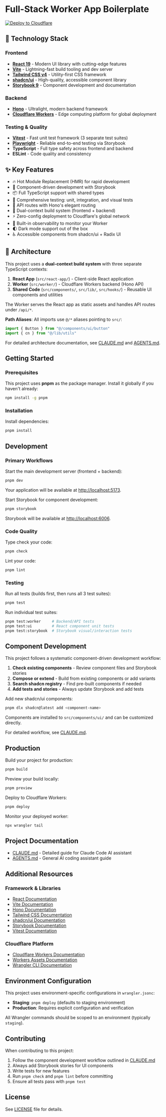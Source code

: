 # Full-Stack Worker App Boilerplate

[![Deploy to Cloudflare](https://deploy.workers.cloudflare.com/button)](https://deploy.workers.cloudflare.com/?url=https://github.com/deloreyj/worker-app-boilerplate/tree/main)

## 🚀 Technology Stack

### Frontend
- [**React 19**](https://react.dev/) - Modern UI library with cutting-edge features
- [**Vite**](https://vite.dev/) - Lightning-fast build tooling and dev server
- [**Tailwind CSS v4**](https://tailwindcss.com/) - Utility-first CSS framework
- [**shadcn/ui**](https://ui.shadcn.com/) - High-quality, accessible component library
- [**Storybook 9**](https://storybook.js.org/) - Component development and documentation

### Backend
- [**Hono**](https://hono.dev/) - Ultralight, modern backend framework
- [**Cloudflare Workers**](https://developers.cloudflare.com/workers/) - Edge computing platform for global deployment

### Testing & Quality
- [**Vitest**](https://vitest.dev/) - Fast unit test framework (3 separate test suites)
- [**Playwright**](https://playwright.dev/) - Reliable end-to-end testing via Storybook
- **TypeScript** - Full type safety across frontend and backend
- **ESLint** - Code quality and consistency

## ✨ Key Features

- 🔥 Hot Module Replacement (HMR) for rapid development
- 🎨 Component-driven development with Storybook
- 📦 Full TypeScript support with shared types
- 🧪 Comprehensive testing: unit, integration, and visual tests
- 🎯 API routes with Hono's elegant routing
- 🔄 Dual-context build system (frontend + backend)
- ⚡ Zero-config deployment to Cloudflare's global network
- 🔎 Built-in observability to monitor your Worker
- 🌓 Dark mode support out of the box
- ♿ Accessible components from shadcn/ui + Radix UI

## 📐 Architecture

This project uses a **dual-context build system** with three separate TypeScript contexts:

1. **React App** (`src/react-app/`) - Client-side React application
2. **Worker** (`src/worker/`) - Cloudflare Workers backend (Hono API)
3. **Shared Code** (`src/components/`, `src/lib/`, `src/hooks/`) - Reusable UI components and utilities

The Worker serves the React app as static assets and handles API routes under `/api/*`.

**Path Aliases**: All imports use `@/*` aliases pointing to `src/`:
```typescript
import { Button } from "@/components/ui/button"
import { cn } from "@/lib/utils"
```

For detailed architecture documentation, see [CLAUDE.md](./CLAUDE.md) and [AGENTS.md](./AGENTS.md).

<!-- dash-content-end -->

## Getting Started

### Prerequisites

This project uses **pnpm** as the package manager. Install it globally if you haven't already:

```bash
npm install -g pnpm
```

### Installation

Install dependencies:

```bash
pnpm install
```

## Development

### Primary Workflows

Start the main development server (frontend + backend):

```bash
pnpm dev
```

Your application will be available at [http://localhost:5173](http://localhost:5173).

Start Storybook for component development:

```bash
pnpm storybook
```

Storybook will be available at [http://localhost:6006](http://localhost:6006).

### Code Quality

Type check your code:

```bash
pnpm check
```

Lint your code:

```bash
pnpm lint
```

### Testing

Run all tests (builds first, then runs all 3 test suites):

```bash
pnpm test
```

Run individual test suites:

```bash
pnpm test:worker     # Backend/API tests
pnpm test:ui         # React component unit tests
pnpm test:storybook  # Storybook visual/interaction tests
```

## Component Development

This project follows a systematic component-driven development workflow:

1. **Check existing components** - Review component files and Storybook stories
2. **Compose or extend** - Build from existing components or add variants
3. **Search shadcn registry** - Find pre-built components if needed
4. **Add tests and stories** - Always update Storybook and add tests

Add new shadcn/ui components:

```bash
pnpm dlx shadcn@latest add <component-name>
```

Components are installed to `src/components/ui/` and can be customized directly.

For detailed workflow, see [CLAUDE.md](./CLAUDE.md#component-development).

## Production

Build your project for production:

```bash
pnpm build
```

Preview your build locally:

```bash
pnpm preview
```

Deploy to Cloudflare Workers:

```bash
pnpm deploy
```

Monitor your deployed worker:

```bash
npx wrangler tail
```

## Project Documentation

- [CLAUDE.md](./CLAUDE.md) - Detailed guide for Claude Code AI assistant
- [AGENTS.md](./AGENTS.md) - General AI coding assistant guide

## Additional Resources

### Framework & Libraries
- [React Documentation](https://react.dev/)
- [Vite Documentation](https://vite.dev/guide/)
- [Hono Documentation](https://hono.dev/)
- [Tailwind CSS Documentation](https://tailwindcss.com/docs)
- [shadcn/ui Documentation](https://ui.shadcn.com/)
- [Storybook Documentation](https://storybook.js.org/docs)
- [Vitest Documentation](https://vitest.dev/)

### Cloudflare Platform
- [Cloudflare Workers Documentation](https://developers.cloudflare.com/workers/)
- [Workers Assets Documentation](https://developers.cloudflare.com/workers/static-assets/)
- [Wrangler CLI Documentation](https://developers.cloudflare.com/workers/wrangler/)

## Environment Configuration

This project uses environment-specific configurations in `wrangler.jsonc`:

- **Staging**: `pnpm deploy` (defaults to staging environment)
- **Production**: Requires explicit configuration and verification

All Wrangler commands should be scoped to an environment (typically `staging`).

## Contributing

When contributing to this project:

1. Follow the component development workflow outlined in [CLAUDE.md](./CLAUDE.md)
2. Always add Storybook stories for UI components
3. Write tests for new features
4. Run `pnpm check` and `pnpm lint` before committing
5. Ensure all tests pass with `pnpm test`

## License

See [LICENSE](./LICENSE) file for details.
